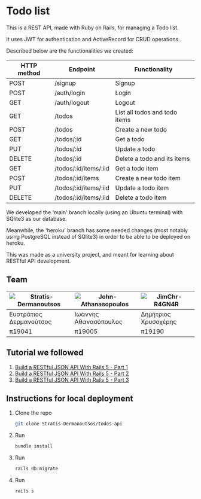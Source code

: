 # Todo list

This is a REST API, made with Ruby on Rails, for managing a Todo list.

It uses JWT for authentication and ActiveRecord for CRUD operations.

Described below are the functionalities we created:

| HTTP method | Endpoint | Functionality |
| -- | -- | -- |
| POST | /signup | Signup  |
| POST | /auth/login | Login  |
| GET | /auth/logout | Logout  |
| GET | /todos | List all todos and todo items  |
| POST | /todos | Create a new todo  |
| GET | /todos/:id | Get a todo  |
| PUT | /todos/:id | Update a todo  |
| DELETE | /todos/:id | Delete a todo and its items  |
| GET | /todos/:id/items/:iid | Get a todo item  |
| POST | /todos/:id/items | Create a new todo item  |
| PUT | /todos/:id/items/:iid | Update a todo item  |
| DELETE | /todos/:id/items/:iid | Delete a todo item |

We developed the 'main' branch locally (using an Ubuntu terminal) with SQlite3 as our database.

Meanwhile, the 'heroku' branch has some needed changes (most notably using PostgreSQL instead of SQlite3) in order to be able to be deployed on heroku.

This was made as a university project, and meant for learning about RESTful API development.  

## Team

| ![Stratis-Dermanoutsos](https://avatars2.githubusercontent.com/Stratis-Dermanoutsos) | ![John-Athanasopoulos](https://avatars2.githubusercontent.com/John-Athanasopoulos) | ![JimChr-R4GN4R](https://avatars2.githubusercontent.com/JimChr-R4GN4R) |
| --- | --- | --- |
| Ευστράτιος Δερμανούτσος | Ιωάννης Αθανασόπουλος | Δημήτριος Χρυσοχέρης |
| π19041 | π19005 | π19190 |

## Tutorial we followed

1. [Build a RESTful JSON API With Rails 5 - Part 1](https://www.digitalocean.com/community/tutorials/build-a-restful-json-api-with-rails-5-part-one)
2. [Build a RESTful JSON API With Rails 5 - Part 2](https://www.digitalocean.com/community/tutorials/build-a-restful-json-api-with-rails-5-part-two)
3. [Build a RESTful JSON API With Rails 5 - Part 3](https://www.digitalocean.com/community/tutorials/build-a-restful-json-api-with-rails-5-part-three)

## Instructions for local deployment

1. Clone the repo

   ```zsh
   git clone Stratis-Dermanoutsos/todos-api
   ```

2. Run

   ```zsh
   bundle install
   ```

3. Run

   ```zsh
   rails db:migrate
   ```

4. Run

   ```zsh
   rails s
   ```
